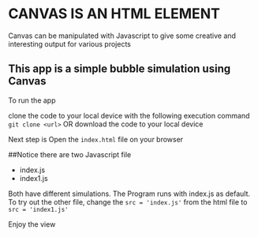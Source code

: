# CANVAS IS AN HTML ELEMENT

Canvas can be manipulated with Javascript to give some creative and interesting output for various projects

## This app is a simple bubble simulation using Canvas

To run the app 

clone the code to your local device with the following
execution command
``` git clone <url> ```
OR download the code to your local device 

Next step is Open the `index.html` file on your browser

##Notice there are two Javascript file

* index.js
* index1.js

Both have different simulations.
The Program runs with index.js as default.
To try out the other file, change the `src = 'index.js'` from the html file to `src = 'index1.js'`

Enjoy the view

